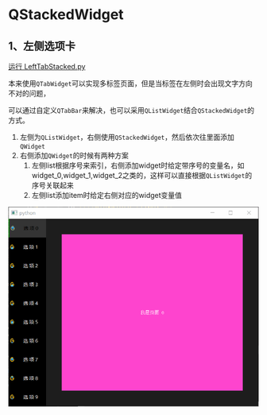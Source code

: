 # QStackedWidget

## 1、左侧选项卡
[运行 LeftTabStacked.py](LeftTabStacked.py)

本来使用`QTabWidget`可以实现多标签页面，但是当标签在左侧时会出现文字方向不对的问题，

可以通过自定义`QTabBar`来解决，也可以采用`QListWidget`结合`QStackedWidget`的方式。

1. 左侧为`QListWidget`，右侧使用`QStackedWidget`，然后依次往里面添加`QWidget`
2. 右侧添加`QWidget`的时候有两种方案
    1. 左侧list根据序号来索引，右侧添加widget时给定带序号的变量名，如widget_0,widget_1,widget_2之类的，这样可以直接根据`QListWidget`的序号关联起来
    2. 左侧list添加item时给定右侧对应的widget变量值

![LeftTabStacked](ScreenShot/LeftTabStacked.gif)